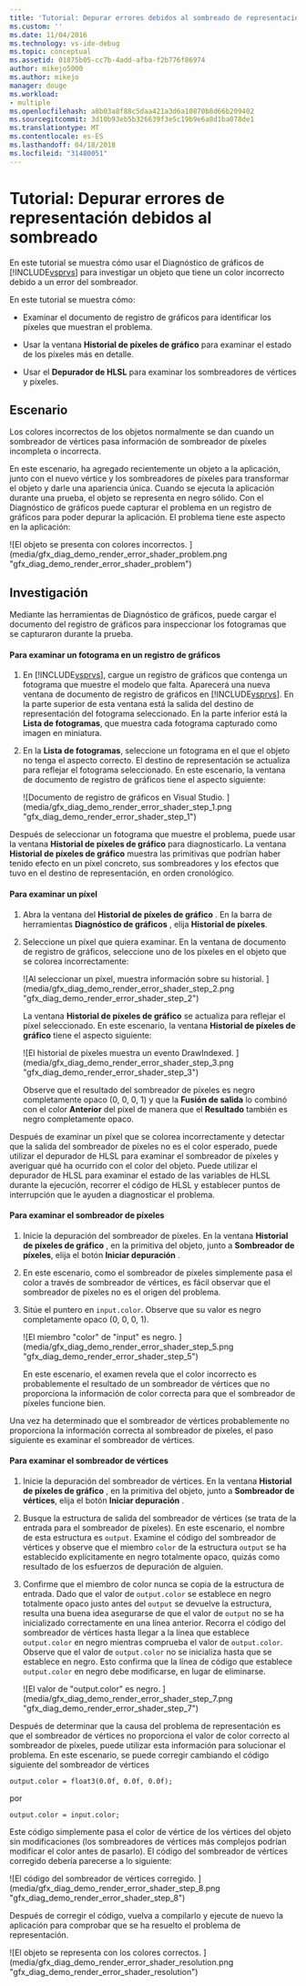 ```yaml
---
title: 'Tutorial: Depurar errores debidos al sombreado de representación | Documentos de Microsoft'
ms.custom: ''
ms.date: 11/04/2016
ms.technology: vs-ide-debug
ms.topic: conceptual
ms.assetid: 01875b05-cc7b-4add-afba-f2b776f86974
author: mikejo5000
ms.author: mikejo
manager: douge
ms.workload:
- multiple
ms.openlocfilehash: a8b03a8f88c5daa421a3d6a10870b8d66b209402
ms.sourcegitcommit: 3d10b93eb5b326639f3e5c19b9e6a8d1ba078de1
ms.translationtype: MT
ms.contentlocale: es-ES
ms.lasthandoff: 04/18/2018
ms.locfileid: "31480051"
---
```

# <a name="walkthrough-debugging-rendering-errors-due-to-shading"></a>Tutorial: Depurar errores de representación debidos al sombreado
En este tutorial se muestra cómo usar el Diagnóstico de gráficos de [!INCLUDE[vsprvs](../../code-quality/includes/vsprvs_md.md)] para investigar un objeto que tiene un color incorrecto debido a un error del sombreador.  
  
 En este tutorial se muestra cómo:  
  
-   Examinar el documento de registro de gráficos para identificar los píxeles que muestran el problema.  
  
-   Usar la ventana **Historial de píxeles de gráfico** para examinar el estado de los píxeles más en detalle.  
  
-   Usar el **Depurador de HLSL** para examinar los sombreadores de vértices y píxeles.  
  
## <a name="scenario"></a>Escenario  
 Los colores incorrectos de los objetos normalmente se dan cuando un sombreador de vértices pasa información de sombreador de píxeles incompleta o incorrecta.  
  
 En este escenario, ha agregado recientemente un objeto a la aplicación, junto con el nuevo vértice y los sombreadores de píxeles para transformar el objeto y darle una apariencia única. Cuando se ejecuta la aplicación durante una prueba, el objeto se representa en negro sólido. Con el Diagnóstico de gráficos puede capturar el problema en un registro de gráficos para poder depurar la aplicación. El problema tiene este aspecto en la aplicación:  
  
 ![El objeto se presenta con colores incorrectos. ] (media/gfx_diag_demo_render_error_shader_problem.png "gfx_diag_demo_render_error_shader_problem")  
  
## <a name="investigation"></a>Investigación  
 Mediante las herramientas de Diagnóstico de gráficos, puede cargar el documento del registro de gráficos para inspeccionar los fotogramas que se capturaron durante la prueba.  
  
#### <a name="to-examine-a-frame-in-a-graphics-log"></a>Para examinar un fotograma en un registro de gráficos  
  
1.  En [!INCLUDE[vsprvs](../../code-quality/includes/vsprvs_md.md)], cargue un registro de gráficos que contenga un fotograma que muestre el modelo que falta. Aparecerá una nueva ventana de documento de registro de gráficos en [!INCLUDE[vsprvs](../../code-quality/includes/vsprvs_md.md)]. En la parte superior de esta ventana está la salida del destino de representación del fotograma seleccionado. En la parte inferior está la **Lista de fotogramas**, que muestra cada fotograma capturado como imagen en miniatura.  
  
2.  En la **Lista de fotogramas**, seleccione un fotograma en el que el objeto no tenga el aspecto correcto. El destino de representación se actualiza para reflejar el fotograma seleccionado. En este escenario, la ventana de documento de registro de gráficos tiene el aspecto siguiente:  
  
     ![Documento de registro de gráficos en Visual Studio. ] (media/gfx_diag_demo_render_error_shader_step_1.png "gfx_diag_demo_render_error_shader_step_1")  
  
 Después de seleccionar un fotograma que muestre el problema, puede usar la ventana **Historial de píxeles de gráfico** para diagnosticarlo. La ventana **Historial de píxeles de gráfico** muestra las primitivas que podrían haber tenido efecto en un píxel concreto, sus sombreadores y los efectos que tuvo en el destino de representación, en orden cronológico.  
  
#### <a name="to-examine-a-pixel"></a>Para examinar un píxel  
  
1.  Abra la ventana del **Historial de píxeles de gráfico** . En la barra de herramientas **Diagnóstico de gráficos** , elija **Historial de píxeles**.  
  
2.  Seleccione un píxel que quiera examinar. En la ventana de documento de registro de gráficos, seleccione uno de los píxeles en el objeto que se colorea incorrectamente:  
  
     ![Al seleccionar un píxel, muestra información sobre su historial. ] (media/gfx_diag_demo_render_error_shader_step_2.png "gfx_diag_demo_render_error_shader_step_2")  
  
     La ventana **Historial de píxeles de gráfico** se actualiza para reflejar el píxel seleccionado. En este escenario, la ventana **Historial de píxeles de gráfico** tiene el aspecto siguiente:  
  
     ![El historial de píxeles muestra un evento DrawIndexed. ] (media/gfx_diag_demo_render_error_shader_step_3.png "gfx_diag_demo_render_error_shader_step_3")  
  
     Observe que el resultado del sombreador de píxeles es negro completamente opaco (0, 0, 0, 1) y que la **Fusión de salida** lo combinó con el color **Anterior** del píxel de manera que el **Resultado** también es negro completamente opaco.  
  
 Después de examinar un píxel que se colorea incorrectamente y detectar que la salida del sombreador de píxeles no es el color esperado, puede utilizar el depurador de HLSL para examinar el sombreador de píxeles y averiguar qué ha ocurrido con el color del objeto. Puede utilizar el depurador de HLSL para examinar el estado de las variables de HLSL durante la ejecución, recorrer el código de HLSL y establecer puntos de interrupción que le ayuden a diagnosticar el problema.  
  
#### <a name="to-examine-the-pixel-shader"></a>Para examinar el sombreador de píxeles  
  
1.  Inicie la depuración del sombreador de píxeles. En la ventana **Historial de píxeles de gráfico** , en la primitiva del objeto, junto a **Sombreador de píxeles**, elija el botón **Iniciar depuración** .  
  
2.  En este escenario, como el sombreador de píxeles simplemente pasa el color a través de sombreador de vértices, es fácil observar que el sombreador de píxeles no es el origen del problema.  
  
3.  Sitúe el puntero en `input.color`. Observe que su valor es negro completamente opaco (0, 0, 0, 1).  
  
     ![El miembro "color" de "input" es negro. ] (media/gfx_diag_demo_render_error_shader_step_5.png "gfx_diag_demo_render_error_shader_step_5")  
  
     En este escenario, el examen revela que el color incorrecto es probablemente el resultado de un sombreador de vértices que no proporciona la información de color correcta para que el sombreador de píxeles funcione bien.  
  
 Una vez ha determinado que el sombreador de vértices probablemente no proporciona la información correcta al sombreador de píxeles, el paso siguiente es examinar el sombreador de vértices.  
  
#### <a name="to-examine-the-vertex-shader"></a>Para examinar el sombreador de vértices  
  
1.  Inicie la depuración del sombreador de vértices. En la ventana **Historial de píxeles de gráfico** , en la primitiva del objeto, junto a **Sombreador de vértices**, elija el botón **Iniciar depuración** .  
  
2.  Busque la estructura de salida del sombreador de vértices (se trata de la entrada para el sombreador de píxeles). En este escenario, el nombre de esta estructura es `output`. Examine el código del sombreador de vértices y observe que el miembro `color` de la estructura `output` se ha establecido explícitamente en negro totalmente opaco, quizás como resultado de los esfuerzos de depuración de alguien.  
  
3.  Confirme que el miembro de color nunca se copia de la estructura de entrada. Dado que el valor de `output.color` se establece en negro totalmente opaco justo antes del `output` se devuelve la estructura, resulta una buena idea asegurarse de que el valor de `output` no se ha inicializado correctamente en una línea anterior. Recorra el código del sombreador de vértices hasta llegar a la línea que establece `output.color` en negro mientras comprueba el valor de `output.color`. Observe que el valor de `output.color` no se inicializa hasta que se establece en negro. Esto confirma que la línea de código que establece `output.color` en negro debe modificarse, en lugar de eliminarse.  
  
     ![El valor de "output.color" es negro. ] (media/gfx_diag_demo_render_error_shader_step_7.png "gfx_diag_demo_render_error_shader_step_7")  
  
 Después de determinar que la causa del problema de representación es que el sombreador de vértices no proporciona el valor de color correcto al sombreador de píxeles, puede utilizar esta información para solucionar el problema. En este escenario, se puede corregir cambiando el código siguiente del sombreador de vértices  
  
```  
output.color = float3(0.0f, 0.0f, 0.0f);  
```  
  
 por  
  
```hlsl  
output.color = input.color;  
```  
  
 Este código simplemente pasa el color de vértice de los vértices del objeto sin modificaciones (los sombreadores de vértices más complejos podrían modificar el color antes de pasarlo). El código del sombreador de vértices corregido debería parecerse a lo siguiente:  
  
 ![El código del sombreador de vértices corregido. ] (media/gfx_diag_demo_render_error_shader_step_8.png "gfx_diag_demo_render_error_shader_step_8")  
  
 Después de corregir el código, vuelva a compilarlo y ejecute de nuevo la aplicación para comprobar que se ha resuelto el problema de representación.  
  
 ![El objeto se representa con los colores correctos. ] (media/gfx_diag_demo_render_error_shader_resolution.png "gfx_diag_demo_render_error_shader_resolution")